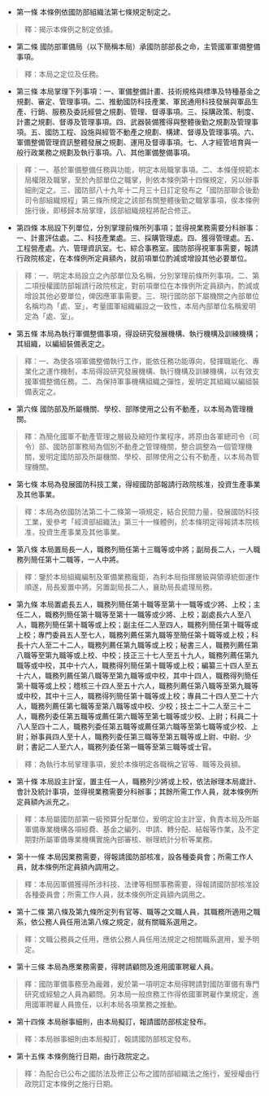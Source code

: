 * 第一條 本條例依國防部組織法第七條規定制定之。

> 釋：揭示本條例之制定依據。

* 第二條 國防部軍備局（以下簡稱本局）承國防部部長之命，主管國軍軍備整備事項。

> 釋：本局之定位及任務。

* 第三條 本局掌理下列事項：一、軍備整備計畫、技術規格與標準及特種基金之規劃、審定、管理事項。二、推動國防科技產業、軍民通用科技發展與軍品生產、行銷、服務及委託經營之規劃、管理、督導事項。三、採購政策、制度、計畫之規劃、督導及管理事項。四、武器裝備獲得與整體後勤之規劃及管理事項。五、國防工程、設施與經管不動產之規劃、構建、督導及管理事項。六、軍備整備管理資訊整體發展之規劃、運用及督導事項。七、人才經管培育與一般行政業務之規劃及執行事項。八、其他軍備整備事項。

> 釋：一、基於軍備整備任務與功能，明定本局職掌事項。二、本條僅規範本局權限及職掌，至於內部單位之職掌，則依本條例第十四條規定，另以辦事細則定之。三、國防部八十九年十二月三十日訂定發布之「國防部聯合後勤司令部組織規程」第三條所規定之該部有關整體後勤之職掌事項，俟本條例施行後，即移歸本局掌理，該部組織規程將配合修正。

* 第四條 本局設下列單位，分別掌理前條所列事項；並得視業務需要分科辦事：一、計畫評估處。二、科技產業處。三、採購管理處。四、獲得管理處。五、工程營產處。六、管理資訊室。七、綜合事務室。國防部得視軍事需要，報請行政院核定，在本條例所定員額內，就前項單位酌減或增設其他必要單位。

> 釋：一、明定本局設立之內部單位及名稱，分別掌理前條所列事項。二、第二項授權國防部報請行政院核定，對前項單位在本條例所定員額內，酌減或增設其他必要單位，俾因應軍事需要。三、現行國防部下屬機關之內部單位名稱均為「處、室」，考量國軍組織編設之一致性，本局內部單位名稱爰明定為「處、室」。

* 第五條 本局為執行軍備整備事項，得設研究發展機構、執行機構及訓練機構；其組織，以編組裝備表定之。

> 釋：一、為使各項軍備整備執行工作，能依任務功能導向，發揮職能化、專業化之運作機制，本局得設研究發展機構、執行機構及訓練機構，以有效支援軍備整備任務。二、為保持軍事機構組織之彈性，爰明定其組織以編組裝備表定之。

* 第六條 國防部及所屬機關、學校、部隊使用之公有不動產，以本局為管理機關。

> 釋：為簡化國軍不動產管理之層級及縮短作業程序，將原由各軍總司令（司令）部、國防部軍務局為個別不動產之管理機關，整合調整為一個管理機關，爰明定國防部及所屬機關、學校、部隊使用之公有不動產，以本局為管理機關。

* 第七條 本局為發展國防科技工業，得經國防部報請行政院核准，投資生產事業及其他事業。

> 釋：本局為依國防法第二十二條第一項規定，結合民間力量，發展國防科技工業，爰參考「經濟部組織法」第三十一條體例，於本條明定得報請本院核准，投資生產事業及其他事業。

* 第八條 本局置局長一人，職務列簡任第十三職等或中將；副局長二人，一人職務列簡任第十二職等，一人中將。

> 釋：鑒於本局組織編制及軍備業務龐鉅，為利本局指揮層級與領導統御運作順遂，局長爰置中將。另置副局長二人，襄助局長處理局務。

* 第九條 本局置處長五人，職務列簡任第十職等至第十一職等或少將、上校；主任二人，職務列簡任第十職等至第十一職等或少將、上校；副處長六人至八人，職務列簡任第十職等或上校；副主任二人至四人，職務列簡任第十職等或上校；專門委員五人至七人，職務列薦任第九職等至簡任第十職等或上校；科長十六人至二十二人，職務列薦任第九職等或上校；秘書三人，職務列薦任第八職等至第九職等或上校、中校；技正三十七人至五十九人，職務列薦任第九職等或中校，其中十六人，職務得列簡任第十職等或上校；編纂三十四人至五十六人，職務列薦任第八職等至第九職等或中校，其中十四人，職務得列簡任第十職等或上校；稽核三十四人至五十六人，職務列薦任第八職等至第九職等或中校，其中十三人，職務得列簡任第十職等或上校；專員二十四人至二十六人，職務列薦任第七職等至第八職等或中校、少校；技士二十二人至三十二人，職務列委任第五職等或薦任第六職等至第七職等或少校、上尉；科員二十八人至四十二人，職務列委任第五職等或薦任第六職等至第七職等或少校、上尉；辦事員四人至十人，職務列委任第三職等至第五職等或上尉、中尉、少尉；書記二人至六人，職務列委任第一職等至第三職等或士官。

> 釋：為執行本局掌理事項，爰於本條明定各職稱之官等、職等及員額。

* 第十條 本局設主計室，置主任一人，職務列少將或上校，依法辦理本局歲計、會計及統計事項，並得視業務需要分科辦事；其餘所需工作人員，就本條例所定員額內派充之。

> 釋：本局屬國防部第一級預算分配單位，爰明定設主計室，負責本局及所屬軍備專業機構各項經費、基金之編列、申請、轉分配、結報等作業，及不定期對所屬軍備專業機構實施內部審核、辦理統計分析等業務。

* 第十一條 本局因業務需要，得報請國防部核准，設各種委員會；所需工作人員，就本條例所定員額內調用之。

> 釋：本局因軍備獲得所涉科技、法律等相關事務需要，得報請國防部核准設各種委員會；所需工作人員，就本條例所定員額內調用之。

* 第十二條 第八條及第九條所定列有官等、職等之文職人員，其職務所適用之職系，依公務人員任用法第八條之規定，就有關職系選用之。

> 釋：文職公務員之任用，應依公務人員任用法規定之相關職系選用，爰予明定。

* 第十三條 本局為應業務需要，得聘請顧問及進用國軍聘雇人員。

> 釋：國防軍備事務至為龐雜，爰於第一項明定本局得聘請對國防軍備有專門研究或經驗之人員為顧問。另本局一般庶務工作得依國軍聘雇作業規定，進用國軍聘雇人員擔任，以利本局各項業務之推動。

* 第十四條 本局辦事細則，由本局擬訂，報請國防部核定發布。

> 釋：本局辦事細則由本局擬訂，報請國防部核定發布。

* 第十五條 本條例施行日期，由行政院定之。

> 釋：為配合已公布之國防法及修正公布之國防部組織法之施行，爰授權由行政院訂定本條例之施行日期。

